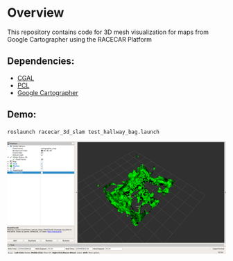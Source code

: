 # Overview
This repository contains code for 3D mesh visualization for maps from Google Cartographer using the RACECAR Platform

## Dependencies:

* [CGAL](https://www.cgal.org/)
* [PCL](http://pointclouds.org/)
* [Google Cartographer](https://github.com/googlecartographer)

## Demo:
`roslaunch racecar_3d_slam test_hallway_bag.launch`

![](room.gif)
